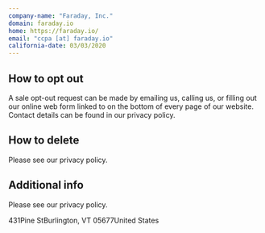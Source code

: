```yaml
---
company-name: "Faraday, Inc."
domain: faraday.io
home: https://faraday.io/
email: "ccpa [at] faraday.io"
california-date: 03/03/2020
---
```

## How to opt out


A sale opt-out request can be made by emailing us, calling us, or filling out our online web form linked to on the bottom of every page of our website. Contact details can be found in our privacy policy.

## How to delete


Please see our privacy policy.

## Additional info


Please see our privacy policy.

431Pine StBurlington, VT 05677United States













